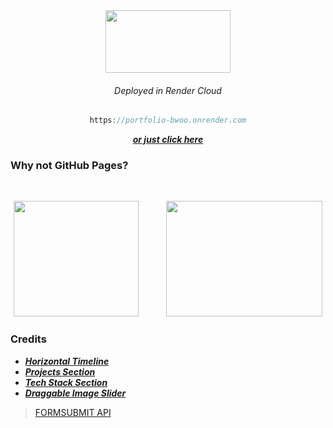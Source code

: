 <div align="center">

<img width="200px" height="100px" src="https://images.g2crowd.com/uploads/product/image/social_landscape/social_landscape_477db83f729d63210139ec7cd29c1351/render-render.png">

###### Deployed in Render Cloud

```javascript 
https://portfolio-bwoo.onrender.com
```

<a href="https://portfolio-bwoo.onrender.com">***or just click here***</a>

</div>

### Why not GitHub Pages?

<br>

<div align="center">

<img width="200px" height="185px" src="https://bobbelderbos.com/assets/git-clone.png">           <img width="250px" height="185px" src="https://github.com/loolcas/Portfolio/assets/118030896/8d6d1f04-85f2-4fcf-aec1-edd0dff24c2d">

</div>

### Credits
- <a href="https://www.youtube.com/watch?v=al5tD8wk1HM">***Horizontal Timeline***</a>
- <a href="https://youtu.be/Tkp3FDgOueM?t=1754">***Projects Section***</a>
- <a href="https://www.youtube.com/watch?v=RvkHNGFRwEc">***Tech Stack Section***</a>
- <a href="https://www.youtube.com/watch?v=7HPsdVQhpRw">***Draggable Image Slider***</a>

> <a href="https://formsubmit.co">FORMSUBMIT API</a>
